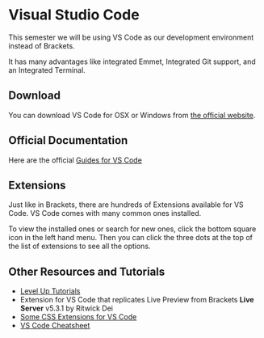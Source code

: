 # Visual Studio Code

This semester we will be using VS Code as our development environment instead of Brackets.

It has many advantages like integrated Emmet, Integrated Git support, and an Integrated Terminal.

## Download

You can download VS Code for OSX or Windows from [the official website](https://code.visualstudio.com/download).

## Official Documentation

Here are the official [Guides for VS Code](https://code.visualstudio.com/docs?start=true)

## Extensions

Just like in Brackets, there are hundreds of Extensions available for VS Code. VS Code comes with many common ones installed.

To view the installed ones or search for new ones, click the bottom square icon in the left hand menu. Then you can click the three dots at the top of the list of extensions to see all the options.


## Other Resources and Tutorials

- [Level Up Tutorials](https://www.leveluptutorials.com/tutorials/vscode-tutorials/git-integration)
- Extension for VS Code that replicates Live Preview from Brackets **Live Server** v5.3.1 by Ritwick Dei
- [Some CSS Extensions for VS Code](https://scotch.io/bar-talk/6-awesome-css-extensions-for-vs-code)
- [VS Code Cheatsheet](https://code.visualstudio.com/shortcuts/keyboard-shortcuts-macos.pdf)



